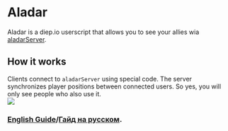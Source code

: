 # Aladar
Aladar is a diep.io userscript that allows you to see your allies wia [aladarServer](https://github.com/ClintFlames/aladarServer).



## How it works
Clients connect to `aladarServer` using special code. The server synchronizes player positions between connected users. So yes, you will only see people who also use it.<br>
<image src="./docs/screenshot0.png">
<br>

### [English Guide](./docs/Guide.md)/[Гайд на русском](./docs/Guide_ru.md).
